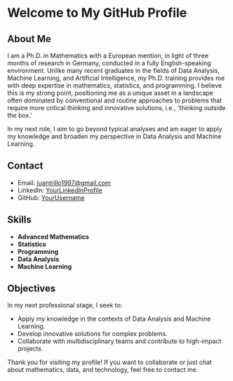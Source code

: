 # Welcome to My GitHub Profile

## About Me

I am a Ph.D. in Mathematics with a European mention, in light of three months of research in Germany, conducted in a fully English-speaking environment. Unlike many recent graduates in the fields of Data Analysis, Machine Learning, and Artificial Intelligence, my Ph.D. training provides me with deep expertise in mathematics, statistics, and programming. I believe this is my strong point, positioning me as a unique asset in a landscape often dominated by conventional and routine approaches to problems that require more critical thinking and innovative solutions, i.e., 'thinking outside the box.'

In my next role, I aim to go beyond typical analyses and am eager to apply my knowledge and broaden my perspective in Data Analysis and Machine Learning.

## Contact

- Email: [juantrillo1997@gmail.com](mailto:juantrillo1997@gmail.com)
- LinkedIn: [YourLinkedInProfile](https://www.linkedin.com/in/juantrillogomez/)
- GitHub: [YourUsername](https://github.com/juantrillo1997)

<!-- Este comentario no se mostrará en el renderizado final ## Featured Projects

- **[Project 1](https://github.com/YourUsername/Project1)**: Brief description of Project 1.
- **[Project 2](https://github.com/YourUsername/Project2)**: Brief description of Project 2.
- **[Project 3](https://github.com/YourUsername/Project3)**: Brief description of Project 3.-->

## Skills

- **Advanced Mathematics**
- **Statistics**
- **Programming**
- **Data Analysis**
- **Machine Learning**

## Objectives

In my next professional stage, I seek to:

- Apply my knowledge in the contexts of Data Analysis and Machine Learning.
- Develop innovative solutions for complex problems.
- Collaborate with multidisciplinary teams and contribute to high-impact projects.

Thank you for visiting my profile! If you want to collaborate or just chat about mathematics, data, and technology, feel free to contact me.
